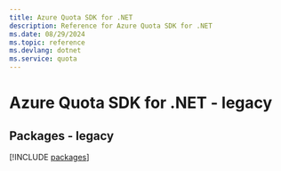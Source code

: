 ```yaml
---
title: Azure Quota SDK for .NET
description: Reference for Azure Quota SDK for .NET
ms.date: 08/29/2024
ms.topic: reference
ms.devlang: dotnet
ms.service: quota
---
```

# Azure Quota SDK for .NET - legacy
## Packages - legacy
[!INCLUDE [packages](quota-index.md)]